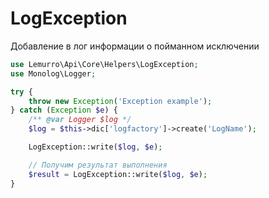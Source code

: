 # LogException
Добавление в лог информации о пойманном исключении
```php
use Lemurro\Api\Core\Helpers\LogException;
use Monolog\Logger;

try {
    throw new Exception('Exception example');
} catch (Exception $e) {
    /** @var Logger $log */
    $log = $this->dic['logfactory']->create('LogName');

    LogException::write($log, $e);

    // Получим результат выполнения
    $result = LogException::write($log, $e);
}
```